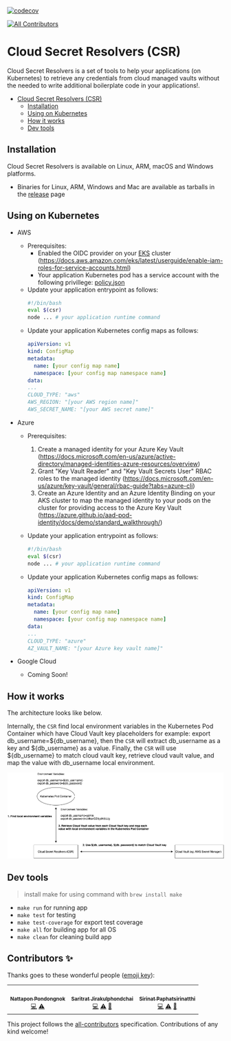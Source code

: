 [![codecov](https://codecov.io/gh/kubeopsskills/cloud-secret-resolvers/branch/main/graph/badge.svg?token=t65R7COoaz)](https://codecov.io/gh/kubeopsskills/cloud-secret-resolvers)
<!-- ALL-CONTRIBUTORS-BADGE:START - Do not remove or modify this section -->
[![All Contributors](https://img.shields.io/badge/all_contributors-3-orange.svg?style=flat-square)](#contributors-)
<!-- ALL-CONTRIBUTORS-BADGE:END -->
# Cloud Secret Resolvers (CSR)

Cloud Secret Resolvers is a set of tools to help your applications (on Kubernetes) to retrieve any credentials from cloud managed vaults without the needed to write additional boilerplate code in your applications!.

<!-- TOC -->

- [Cloud Secret Resolvers (CSR)](#cloud-secret-resolvers-csr)
  - [Installation](#installation)
  - [Using on Kubernetes](#using-on-kubernetes)
  - [How it works](#how-it-works)
  - [Dev tools](#dev-tools)

<!-- /TOC -->

## Installation

Cloud Secret Resolvers is available on Linux, ARM, macOS and Windows platforms.
- Binaries for Linux, ARM, Windows and Mac are available as tarballs in the [release](https://github.com/kubeopsskills/cloud-secret-resolvers/releases) page

## Using on Kubernetes

- AWS
  
  - Prerequisites:
    - Enabled the OIDC provider on your [EKS](https://aws.amazon.com/th/eks/) cluster (https://docs.aws.amazon.com/eks/latest/userguide/enable-iam-roles-for-service-accounts.html)
    - Your application Kubernetes pod has a service account with the following privillege:
       [policy.json](assets/policy.json)
  - Update your application entrypoint as follows:
    ```bash
    #!/bin/bash
    eval $(csr)
    node ... # your application runtime command
    ```
  - Update your application Kubernetes config maps as follows:
    ```yaml
    apiVersion: v1
    kind: ConfigMap
    metadata:
      name: [your config map name]
      namespace: [your config map namespace name]
    data:
    ...
    CLOUD_TYPE: "aws"
    AWS_REGION: "[your AWS region name]"
    AWS_SECRET_NAME: "[your AWS secret name]"
    ```

- Azure
  - Prerequisites:
    1. Create a managed identity for your Azure Key Vault (https://docs.microsoft.com/en-us/azure/active-directory/managed-identities-azure-resources/overview)
    2. Grant "Key Vault Reader" and "Key Vault Secrets User" RBAC roles to the managed identity (https://docs.microsoft.com/en-us/azure/key-vault/general/rbac-guide?tabs=azure-cli)
    3. Create an Azure Identity and an Azure Identity Binding on your AKS cluster to map the managed identity to your pods on the cluster for providing access to the Azure Key Vault (https://azure.github.io/aad-pod-identity/docs/demo/standard_walkthrough/)

  - Update your application entrypoint as follows:
    ```bash
    #!/bin/bash
    eval $(csr)
    node ... # your application runtime command
    ```
  - Update your application Kubernetes config maps as follows:
    ```yaml
    apiVersion: v1
    kind: ConfigMap
    metadata:
      name: [your config map name]
      namespace: [your config map namespace name]
    data:
    ...
    CLOUD_TYPE: "azure"
    AZ_VAULT_NAME: "[your Azure key vault name]"
    ```
  
- Google Cloud
  - Coming Soon!

## How it works
The architecture looks like below.

Internally, the `CSR` find local environment variables in the Kubernetes Pod Container which have Cloud Vault key placeholders for example: export db_username=${db_username}, then the `CSR` will extract db_username as a key and ${db_username} as a value. Finally, the `CSR` will use ${db_username} to match cloud vault key, retrieve cloud vault value, and map the value with db_username local environment.

![Diagram](https://github.com/kubeopsskills/cloud-secret-resolvers/blob/main/assets/diagram.png)

## Dev tools

> install make for using command with `brew install make`

- `make run` for running app
- `make test` for testing
- `make test-coverage` for export test coverage
- `make all` for building app for all OS
- `make clean` for cleaning build app

## Contributors ✨

Thanks goes to these wonderful people ([emoji key](https://allcontributors.org/docs/en/emoji-key)):

<!-- ALL-CONTRIBUTORS-LIST:START - Do not remove or modify this section -->
<!-- prettier-ignore-start -->
<!-- markdownlint-disable -->
<table>
  <tr>
    <td align="center"><a href="https://naijab.com"><img src="https://avatars.githubusercontent.com/u/20009757?v=4?s=100" width="100px;" alt=""/><br /><sub><b>Nattapon Pondongnok</b></sub></a><br /><a href="https://github.com/kubeopsskills/cloud-secret-resolvers/commits?author=naijab" title="Code">💻</a> <a href="https://github.com/kubeopsskills/cloud-secret-resolvers/commits?author=naijab" title="Tests">⚠️</a></td>
    <td align="center"><a href="https://kubeops.guru"><img src="https://avatars.githubusercontent.com/u/18477492?v=4?s=100" width="100px;" alt=""/><br /><sub><b>Saritrat Jirakulphondchai</b></sub></a><br /><a href="https://github.com/kubeopsskills/cloud-secret-resolvers/commits?author=Sikiryl" title="Code">💻</a> <a href="https://github.com/kubeopsskills/cloud-secret-resolvers/commits?author=Sikiryl" title="Tests">⚠️</a> <a href="https://github.com/kubeopsskills/cloud-secret-resolvers/pulls?q=is%3Apr+reviewed-by%3ASikiryl" title="Reviewed Pull Requests">👀</a></td>
    <td align="center"><a href="https://www.kubeops.guru"><img src="https://avatars.githubusercontent.com/u/4091492?v=4?s=100" width="100px;" alt=""/><br /><sub><b>Sirinat Paphatsirinatthi</b></sub></a><br /><a href="https://github.com/kubeopsskills/cloud-secret-resolvers/commits?author=dmakeroam" title="Code">💻</a> <a href="https://github.com/kubeopsskills/cloud-secret-resolvers/commits?author=dmakeroam" title="Tests">⚠️</a> <a href="https://github.com/kubeopsskills/cloud-secret-resolvers/pulls?q=is%3Apr+reviewed-by%3Admakeroam" title="Reviewed Pull Requests">👀</a></td>
  </tr>
</table>

<!-- markdownlint-restore -->
<!-- prettier-ignore-end -->

<!-- ALL-CONTRIBUTORS-LIST:END -->

This project follows the [all-contributors](https://github.com/all-contributors/all-contributors) specification. Contributions of any kind welcome!